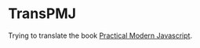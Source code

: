 # TransPMJ
Trying to translate the book [Practical Modern Javascript](https://ponyfoo.com/books/practical-modern-javascript).
